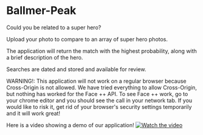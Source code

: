 # Ballmer-Peak
Could you be related to a super hero? 

Upload your photo to compare to an array of super hero photos.  

The application will return the match with the highest probability, along with a brief description of the hero.  

Searches are dated and stored and available for review.

WARNING!: This application will not work on a regular browser because Cross-Origin is not allowed.  We have tried everything to allow Cross-Origin, but nothing has worked for the Face ++ API. To see Face ++ work, go to your chrome editor and you should see the call in your network tab.
If you would like to risk it, get rid of your browser's security settings temporarily and it will work great! 

Here is a video showing a demo of our application!
[![Watch the video](https://i.ytimg.com/vi/RcNS0VhQgy0/maxresdefault.jpg)](https://youtu.be/RIgoybhuK30)
